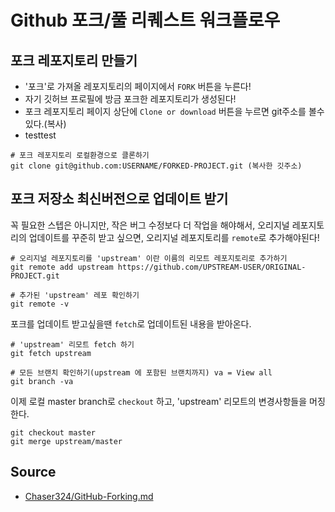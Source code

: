 # Github 포크/풀 리퀘스트 워크플로우

## 포크 레포지토리 만들기
- '포크'로 가져올 레포지토리의 페이지에서 `FORK` 버튼을 누른다!
- 자기 깃허브 프로필에 방금 포크한 레포지토리가 생성된다!
- 포크 레포지토리 페이지 상단에 `Clone or download` 버튼을 누르면 git주소를 볼수있다.(복사)
- testtest
```shell
# 포크 레포지토리 로컬환경으로 클론하기
git clone git@github.com:USERNAME/FORKED-PROJECT.git (복사한 깃주소)
```

## 포크 저장소 최신버전으로 업데이트 받기
꼭 필요한 스텝은 아니지만, 작은 버그 수정보다 더 작업을 해야해서, 오리지널 레포지토리의 업데이트를 꾸준히 받고 싶으면,
오리지널 레포지토리를 `remote`로 추가해야된다!

```shell
# 오리지널 레포지토리를 'upstream' 이란 이름의 리모트 레포지토리로 추가하기
git remote add upstream https://github.com/UPSTREAM-USER/ORIGINAL-PROJECT.git

# 추가된 'upstream' 레포 확인하기
git remote -v
```

포크를 업데이트 받고싶을땐 `fetch`로 업데이트된 내용을 받아온다.
```shell
# 'upstream' 리모트 fetch 하기
git fetch upstream

# 모든 브랜치 확인하기(upstream 에 포함된 브랜치까지) va = View all
git branch -va
```

이제 로컬 master branch로 `checkout` 하고, 'upstream' 리모트의 변경사항들을 머징한다.
```shell
git checkout master
git merge upstream/master
```

## Source
- [Chaser324/GitHub-Forking.md](https://gist.github.com/Chaser324/ce0505fbed06b947d962)